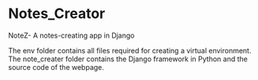 # Notes_Creator
NoteZ- A notes-creating app in Django


The env folder contains all files required for creating a virtual environment.
The note_creater folder contains the Django framework in Python and the source code of the webpage.
